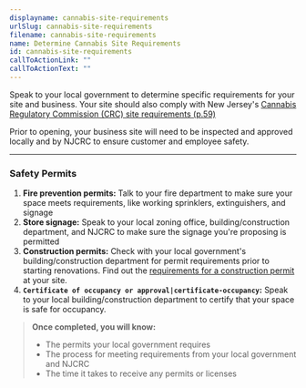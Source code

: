 ```yaml
---
displayname: cannabis-site-requirements
urlSlug: cannabis-site-requirements
filename: cannabis-site-requirements
name: Determine Cannabis Site Requirements
id: cannabis-site-requirements
callToActionLink: ""
callToActionText: ""
---
```


Speak to your local government to determine specific requirements for your site and business. Your site should also comply with New Jersey's [Cannabis Regulatory Commission (CRC) site requirements (p.59)](https://www.nj.gov/cannabis/documents/CREAMM%20Act.PDF)

Prior to opening, your business site will need to be inspected and approved locally and by NJCRC to ensure customer and employee safety.

---

### Safety Permits

1. **Fire prevention permits:** Talk to your fire department to make sure your space meets requirements, like working sprinklers, extinguishers, and signage
2. **Store signage:** Speak to your local zoning office, building/construction department, and NJCRC to make sure the signage you're proposing is permitted
3. **Construction permits:** Check with your local government's building/construction department for permit requirements prior to starting renovations. Find out the [requirements for a construction permit](https://business.nj.gov/pages/building-permits-and-inspections) at your site.
4. **`Certificate of occupancy or approval|certificate-occupancy`:** Speak to your local building/construction department to certify that your space is safe for occupancy.

> **Once completed, you will know:**
>
> - The permits your local government requires
> - The process for meeting requirements from your local government and NJCRC
> - The time it takes to receive any permits or licenses
